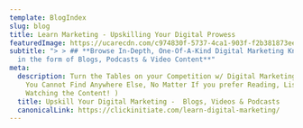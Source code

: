 ```yaml
---
template: BlogIndex
slug: blog
title: Learn Marketing - Upskilling Your Digital Prowess
featuredImage: https://ucarecdn.com/c974830f-5737-4ca1-903f-f2b381873ee9/
subtitle: "> > ## **Browse In-Depth, One-Of-A-Kind Digital Marketing Knowledge
  in the form of Blogs, Podcasts & Video Content**"
meta:
  description: Turn the Tables on your Competition w/ Digital Marketing Knowledge
    You Cannot Find Anywhere Else, No Matter If you prefer Reading, Listening or
    Watching the Content! )
  title: Upskill Your Digital Marketing -  Blogs, Videos & Podcasts
  canonicalLink: https://clickinitiate.com/learn-digital-marketing/
---
```

